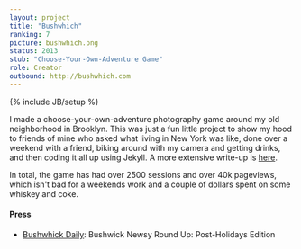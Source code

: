 ```yaml
---
layout: project
title: "Bushwhich"
ranking: 7
picture: bushwhich.png
status: 2013
stub: "Choose-Your-Own-Adventure Game"
role: Creator
outbound: http://bushwhich.com
---
```

{% include JB/setup %}

I made a choose-your-own-adventure photography game around my old neighborhood in Brooklyn. This was just a fun little project to show my hood to friends of mine who asked what living in New York was like, done over a weekend with a friend, biking around with my camera and getting drinks, and then coding it all up using Jekyll. A more extensive write-up is [here](https://burntfen.com/2013-12-22/12-08-bushwhich/).

In total, the game has had over 2500 sessions and over 40k pageviews, which isn't bad for a weekends work and a couple of dollars spent on some whiskey and coke.

#### Press

- [Bushwhick Daily](http://bushwickdaily.com/2014/01/bushwick-newsy-round-up-post-holidays-edition/): Bushwick Newsy Round Up: Post-Holidays Edition